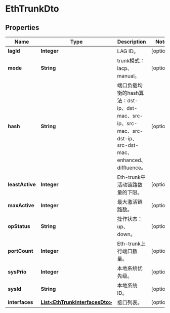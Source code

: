 
# EthTrunkDto

## Properties
Name | Type | Description | Notes
------------ | ------------- | ------------- | -------------
**lagId** | **Integer** | LAG ID。 |  [optional]
**mode** | **String** | trunk模式：lacp、manual。 |  [optional]
**hash** | **String** | 端口负载均衡的hash算法：dst-ip、dst-mac、src-ip、src-mac、src-dst-ip、src-dst-mac、enhanced、diffluence。 |  [optional]
**leastActive** | **Integer** | Eth-trunk中活动链路数量的下限。 |  [optional]
**maxActive** | **Integer** | 最大激活链路数。 |  [optional]
**opStatus** | **String** | 操作状态：up、down。 |  [optional]
**portCount** | **Integer** | Eth-trunk上行端口数量。 |  [optional]
**sysPrio** | **Integer** | 本地系统优先级。 |  [optional]
**sysId** | **String** | 本地系统ID。 |  [optional]
**interfaces** | [**List&lt;EthTrunkInterfacesDto&gt;**](EthTrunkInterfacesDto.md) | 接口列表。 |  [optional]



